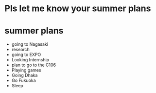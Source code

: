 # Pls let me know your summer plans

# summer plans
- going to Nagasaki
- research
- going to EXPO
- Looking Internship
- plan to go to the C106
- Playing games
- Going Dhaka
- Go Fukuoka
- Sleep
